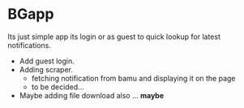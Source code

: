 # BGapp
Its just simple app its login or as guest to quick lookup for latest notifications.

- Add guest login.
- Adding scraper.
    - fetching notification from bamu and displaying it on the page
    - to be decided...
- Maybe adding file download also ... **maybe**

